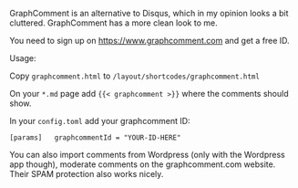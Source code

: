 GraphComment is an alternative to Disqus, which in my opinion looks a bit cluttered. GraphComment has a more clean look to me.

You need to sign up on https://www.graphcomment.com and get a free ID.

Usage:

Copy `graphcomment.html` to `/layout/shortcodes/graphcomment.html`

On your `*.md` page add `{{< graphcomment >}}` where the comments should show.

In your `config.toml` add your graphcomment ID: 

`[params]  
graphcommentId = "YOUR-ID-HERE"`

You can also import comments from Wordpress (only with the Wordpress app though), moderate comments on the graphcomment.com website. Their SPAM protection also works nicely.
